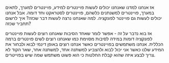 אז אנחנו למדנו שאנחנו יכולים לעשות פויינטרים למידע, פויינטרים למערך, לתאים במערך, פויינטרים למשנתנים כלשהם, פויינטרים לסטראקט וחד דומה.
אבל אנחנו יכולים לעשות גם פויינטר לפונקציה.
למה שאנחנו נרצה לעשות דבר שכזה?
איך לרשום תחביר שכזה?

אז בוא נדבר על זה - 
אפשר לומר שאחד הסיבות שאנחנו רוצים לעשות פויינטרים לפונקציה דומות במידה לסיבות מסוימת כמו שאנחנו רוצים לשים פוינטרים ברמה הכללית.
אנחנו משתמשים בפויינטרים כאשר אנחנו רוצים באופן דינמי לבוא ולבחור את המידע שלנו כאשר אני יכול לבוא ולהצביע למשתנה אחד, למשתנה אחר,
שאר הקוד לא צריך לבצע איזה שהוא קבלת החלטות כי הוא פשוט משתמש שמה שיש בפוייטרים.